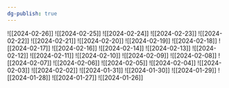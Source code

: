 ```yaml
---
dg-publish: true
---
```

![[2024-02-26]]
![[2024-02-25]]
![[2024-02-24]]
![[2024-02-23]]
![[2024-02-22]]
![[2024-02-21]]
![[2024-02-20]]
![[2024-02-19]]
![[2024-02-18]]
![[2024-02-17]]
![[2024-02-16]]
![[2024-02-14]]
![[2024-02-13]]
![[2024-02-12]]
![[2024-02-11]]
![[2024-02-10]]
![[2024-02-09]]
![[2024-02-08]]
![[2024-02-07]]
![[2024-02-06]]
![[2024-02-05]]
![[2024-02-04]]
![[2024-02-03]]
![[2024-02-02]]
![[2024-01-31]]
![[2024-01-30]]
![[2024-01-29]]
![[2024-01-28]]
![[2024-01-27]]
![[2024-01-26]]
